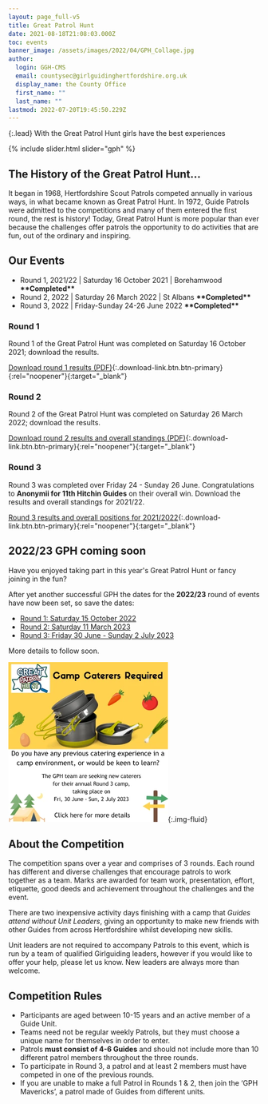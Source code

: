 ```yaml
---
layout: page_full-v5
title: Great Patrol Hunt
date: 2021-08-18T21:08:03.000Z
toc: events
banner_image: /assets/images/2022/04/GPH_Collage.jpg
author:
  login: GGH-CMS
  email: countysec@girlguidinghertfordshire.org.uk
  display_name: the County Office
  first_name: ""
  last_name: ""
lastmod: 2022-07-20T19:45:50.229Z
---
```

{:.lead}
With the Great Patrol Hunt girls have the best experiences

{% include slider.html slider="gph" %}

## The History of the Great Patrol Hunt&#8230;

It began in 1968, Hertfordshire Scout Patrols competed annually in various ways, in what became known as Great Patrol Hunt. In 1972, Guide Patrols were admitted to the competitions and many of them entered the first round, the rest is history! Today, Great Patrol Hunt is more popular than ever because the challenges offer patrols the opportunity to do activities that are fun, out of the ordinary and inspiring.

## Our Events

- Round 1, 2021/22  \|  Saturday 16 October 2021  \|  Borehamwood **\*\*Completed\*\***
- Round 2, 2022 \| Saturday 26 March 2022 \| St Albans **\*\*Completed\*\***
- Round 3, 2022 \| Friday-Sunday 24-26 June 2022 **\*\*Completed\*\***

### Round 1

Round 1 of the Great Patrol Hunt was completed on Saturday 16 October 2021; download the results.

[Download round 1 results (PDF)](/assets/docs/2021-22-GPH-Round-1-Results.pdf){:.download-link.btn.btn-primary}{:rel="noopener"}{:target="_blank"}

### Round 2

Round 2 of the Great Patrol Hunt was completed on Saturday 26 March 2022; download the results.

[Download round 2 results and overall standings (PDF)](/assets/docs/2022/great-patrol-hunt-round2-results.pdf){:.download-link.btn.btn-primary}{:rel="noopener"}{:target="_blank"}

### Round 3

Round 3 was completed over Friday 24 - Sunday 26 June.  Congratulations to **Anonymii for 11th Hitchin Guides** on their overall win.  Download the results and overall standings for 2021/22.

[Round 3 results and overall positions for 2021/2022](/assets/docs/2022/great-patrol-hunt-round3-results.pdf){:.download-link.btn.btn-primary}{:rel="noopener"}{:target="_blank"}

## 2022/23 GPH coming soon

Have you enjoyed taking part in this year's Great Patrol Hunt or fancy joining in the fun?

After yet another successful GPH the dates for the **2022/23** round of events have now been set, so save the dates:

- [Round 1: Saturday 15 October 2022](/event/gph-round-1/)
- [Round 2: Saturday 11 March 2023](/event/gph-round-2/)
- [Round 3: Friday 30 June - Sunday 2 July 2023](/event/gph-round-3/)

More details to follow soon.

[![Camp Caterers Required for GPH 2023](/assets/images/2022/07/gph-catering-ad-320.webp)](/news/camp-caterers-gph/){:.img-fluid}

## About the Competition

The competition spans over a year and comprises of 3 rounds. Each round has different and diverse challenges that encourage patrols to work together as a team. Marks are awarded for team work, presentation, effort, etiquette, good deeds and achievement throughout the challenges and the event.

There are two inexpensive activity days finishing with a camp that _Guides attend without Unit Leaders_, giving an opportunity to make new friends with other Guides from across Hertfordshire whilst developing new skills.

Unit leaders are not required to accompany Patrols to this event, which is run by a team of qualified Girlguiding leaders, however if you would like to offer your help, please let us know.  New leaders are always more than welcome.

## Competition Rules

- Participants are aged between 10-15 years and an active member of a Guide Unit.
- Teams need not be regular weekly Patrols, but they must choose a unique name for themselves in order to enter.
- Patrols **must consist of 4-6 Guides** and should not include more than 10 different patrol members throughout the three rounds.
- To participate in Round 3, a patrol and at least 2 members must have competed in one of the previous rounds.
- If you are unable to make a full Patrol in Rounds 1 &amp; 2,  then  join the &#8216;GPH Mavericks&#8217;, a patrol made of Guides from different units.
